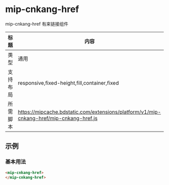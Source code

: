 # mip-cnkang-href

mip-cnkang-href 有来链接组件

标题|内容
----|----
类型|通用
支持布局|responsive,fixed-height,fill,container,fixed
所需脚本|https://mipcache.bdstatic.com/extensions/platform/v1/mip-cnkang-href/mip-cnkang-href.js

## 示例

### 基本用法
```html
<mip-cnkang-href>
</mip-cnkang-href>
```

